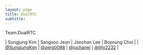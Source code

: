 ```yaml
---
layout: page
title: DualRTC
subtitle:
---
```


Team.DualRTC

| Sungjung Kim | Sangsoo Jeon | Joochan Lee | Boyoung Choi |
| [@SungjungKim](https://github.com/SungjungKim) | [@zerg0088](https://github.com/zerg0088) | [@juchanei](https://github.com/juchanei) | [@lilly2232](https://github.com/lilly2232) |